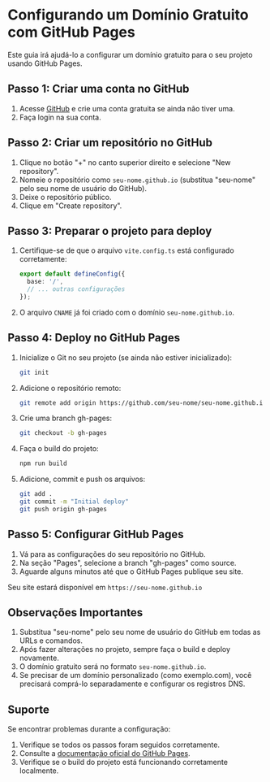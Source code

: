 # Configurando um Domínio Gratuito com GitHub Pages

Este guia irá ajudá-lo a configurar um domínio gratuito para o seu projeto usando GitHub Pages.

## Passo 1: Criar uma conta no GitHub

1. Acesse [GitHub](https://github.com) e crie uma conta gratuita se ainda não tiver uma.
2. Faça login na sua conta.

## Passo 2: Criar um repositório no GitHub

1. Clique no botão "+" no canto superior direito e selecione "New repository".
2. Nomeie o repositório como `seu-nome.github.io` (substitua "seu-nome" pelo seu nome de usuário do GitHub).
3. Deixe o repositório público.
4. Clique em "Create repository".

## Passo 3: Preparar o projeto para deploy

1. Certifique-se de que o arquivo `vite.config.ts` está configurado corretamente:
   ```typescript
   export default defineConfig({
     base: '/',
     // ... outras configurações
   });
   ```

2. O arquivo `CNAME` já foi criado com o domínio `seu-nome.github.io`.

## Passo 4: Deploy no GitHub Pages

1. Inicialize o Git no seu projeto (se ainda não estiver inicializado):
   ```bash
   git init
   ```

2. Adicione o repositório remoto:
   ```bash
   git remote add origin https://github.com/seu-nome/seu-nome.github.io.git
   ```

3. Crie uma branch gh-pages:
   ```bash
   git checkout -b gh-pages
   ```

4. Faça o build do projeto:
   ```bash
   npm run build
   ```

5. Adicione, commit e push os arquivos:
   ```bash
   git add .
   git commit -m "Initial deploy"
   git push origin gh-pages
   ```

## Passo 5: Configurar GitHub Pages

1. Vá para as configurações do seu repositório no GitHub.
2. Na seção "Pages", selecione a branch "gh-pages" como source.
3. Aguarde alguns minutos até que o GitHub Pages publique seu site.

Seu site estará disponível em `https://seu-nome.github.io`

## Observações Importantes

1. Substitua "seu-nome" pelo seu nome de usuário do GitHub em todas as URLs e comandos.
2. Após fazer alterações no projeto, sempre faça o build e deploy novamente.
3. O domínio gratuito será no formato `seu-nome.github.io`.
4. Se precisar de um domínio personalizado (como exemplo.com), você precisará comprá-lo separadamente e configurar os registros DNS.

## Suporte

Se encontrar problemas durante a configuração:
1. Verifique se todos os passos foram seguidos corretamente.
2. Consulte a [documentação oficial do GitHub Pages](https://docs.github.com/pt/pages).
3. Verifique se o build do projeto está funcionando corretamente localmente.